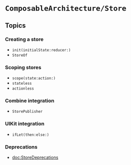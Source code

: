 # ``ComposableArchitecture/Store``

## Topics

### Creating a store

- ``init(initialState:reducer:)``
- ``StoreOf``

### Scoping stores

- ``scope(state:action:)``
- ``stateless``
- ``actionless``

### Combine integration

- ``StorePublisher``

### UIKit integration

- ``ifLet(then:else:)``

### Deprecations

- <doc:StoreDeprecations>
